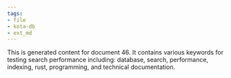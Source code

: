 ```yaml
---
tags:
- file
- kota-db
- ext_md
---
```

This is generated content for document 46. It contains various keywords for testing search performance including: database, search, performance, indexing, rust, programming, and technical documentation.